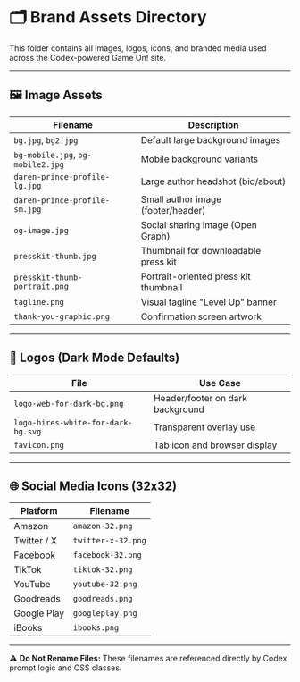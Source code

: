 
# 🗂 Brand Assets Directory

This folder contains all images, logos, icons, and branded media used across the Codex-powered Game On! site.

---

## 🖼 Image Assets

| Filename                        | Description                            |
|---------------------------------|----------------------------------------|
| `bg.jpg`, `bg2.jpg`             | Default large background images        |
| `bg-mobile.jpg`, `bg-mobile2.jpg` | Mobile background variants             |
| `daren-prince-profile-lg.jpg`  | Large author headshot (bio/about)      |
| `daren-prince-profile-sm.jpg`  | Small author image (footer/header)     |
| `og-image.jpg`                 | Social sharing image (Open Graph)      |
| `presskit-thumb.jpg`           | Thumbnail for downloadable press kit   |
| `presskit-thumb-portrait.png`  | Portrait-oriented press kit thumbnail  |
| `tagline.png`                  | Visual tagline "Level Up" banner       |
| `thank-you-graphic.png`        | Confirmation screen artwork            |

---

## 🔳 Logos (Dark Mode Defaults)

| File                             | Use Case                                |
|----------------------------------|------------------------------------------|
| `logo-web-for-dark-bg.png`      | Header/footer on dark background         |
| `logo-hires-white-for-dark-bg.svg` | Transparent overlay use                |
| `favicon.png`                   | Tab icon and browser display             |

---

## 🌐 Social Media Icons (32x32)

| Platform     | Filename               |
|--------------|------------------------|
| Amazon       | `amazon-32.png`        |
| Twitter / X  | `twitter-x-32.png`     |
| Facebook     | `facebook-32.png`      |
| TikTok       | `tiktok-32.png`        |
| YouTube      | `youtube-32.png`       |
| Goodreads    | `goodreads.png`        |
| Google Play  | `googleplay.png`       |
| iBooks       | `ibooks.png`           |

---

⚠️ **Do Not Rename Files:** These filenames are referenced directly by Codex prompt logic and CSS classes.
